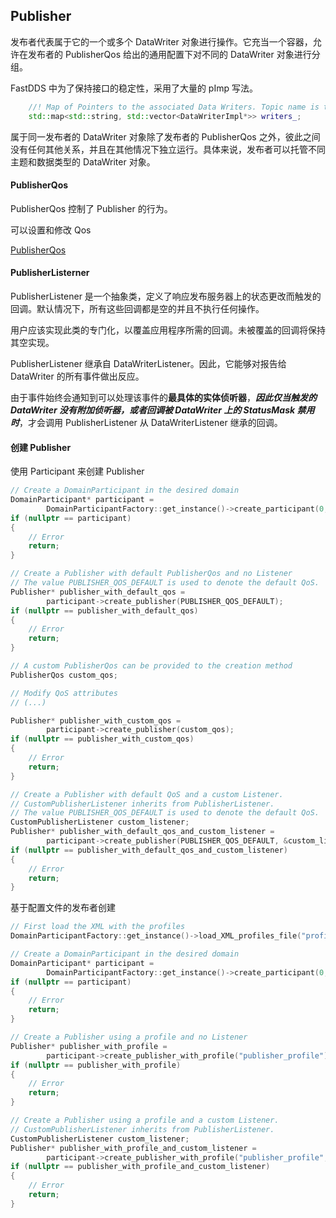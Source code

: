 ## Publisher

发布者代表属于它的一个或多个 DataWriter 对象进行操作。它充当一个容器，允许在发布者的 PublisherQos 给出的通用配置下对不同的 DataWriter 对象进行分组。

FastDDS 中为了保持接口的稳定性，采用了大量的 pImp 写法。

```c++
    //! Map of Pointers to the associated Data Writers. Topic name is the key.
    std::map<std::string, std::vector<DataWriterImpl*>> writers_;
```

属于同一发布者的 DataWriter 对象除了发布者的 PublisherQos 之外，彼此之间没有任何其他关系，并且在其他情况下独立运行。具体来说，发布者可以托管不同主题和数据类型的 DataWriter 对象。

#### PublisherQos

PublisherQos 控制了 Publisher 的行为。

可以设置和修改 Qos

[PublisherQos](https://fast-dds.docs.eprosima.com/en/latest/fastdds/dds_layer/publisher/publisher/publisher.html)

#### PublisherListerner

PublisherListener 是一个抽象类，定义了响应发布服务器上的状态更改而触发的回调。默认情况下，所有这些回调都是空的并且不执行任何操作。

用户应该实现此类的专门化，以覆盖应用程序所需的回调。未被覆盖的回调将保持其空实现。

PublisherListener 继承自 DataWriterListener。因此，它能够对报告给 DataWriter 的所有事件做出反应。

由于事件始终会通知到可以处理该事件的**最具体的实体侦听器**，***因此仅当触发的 DataWriter 没有附加侦听器，或者回调被 DataWriter 上的 StatusMask 禁用时***，才会调用 PublisherListener 从 DataWriterListener 继承的回调。

#### 创建 Publisher

使用 Participant 来创建 Publisher

```c++
// Create a DomainParticipant in the desired domain
DomainParticipant* participant =
        DomainParticipantFactory::get_instance()->create_participant(0, PARTICIPANT_QOS_DEFAULT);
if (nullptr == participant)
{
    // Error
    return;
}

// Create a Publisher with default PublisherQos and no Listener
// The value PUBLISHER_QOS_DEFAULT is used to denote the default QoS.
Publisher* publisher_with_default_qos =
        participant->create_publisher(PUBLISHER_QOS_DEFAULT);
if (nullptr == publisher_with_default_qos)
{
    // Error
    return;
}

// A custom PublisherQos can be provided to the creation method
PublisherQos custom_qos;

// Modify QoS attributes
// (...)

Publisher* publisher_with_custom_qos =
        participant->create_publisher(custom_qos);
if (nullptr == publisher_with_custom_qos)
{
    // Error
    return;
}

// Create a Publisher with default QoS and a custom Listener.
// CustomPublisherListener inherits from PublisherListener.
// The value PUBLISHER_QOS_DEFAULT is used to denote the default QoS.
CustomPublisherListener custom_listener;
Publisher* publisher_with_default_qos_and_custom_listener =
        participant->create_publisher(PUBLISHER_QOS_DEFAULT, &custom_listener);
if (nullptr == publisher_with_default_qos_and_custom_listener)
{
    // Error
    return;
}
```

基于配置文件的发布者创建

```c++
// First load the XML with the profiles
DomainParticipantFactory::get_instance()->load_XML_profiles_file("profiles.xml");

// Create a DomainParticipant in the desired domain
DomainParticipant* participant =
        DomainParticipantFactory::get_instance()->create_participant(0, PARTICIPANT_QOS_DEFAULT);
if (nullptr == participant)
{
    // Error
    return;
}

// Create a Publisher using a profile and no Listener
Publisher* publisher_with_profile =
        participant->create_publisher_with_profile("publisher_profile");
if (nullptr == publisher_with_profile)
{
    // Error
    return;
}

// Create a Publisher using a profile and a custom Listener.
// CustomPublisherListener inherits from PublisherListener.
CustomPublisherListener custom_listener;
Publisher* publisher_with_profile_and_custom_listener =
        participant->create_publisher_with_profile("publisher_profile", &custom_listener);
if (nullptr == publisher_with_profile_and_custom_listener)
{
    // Error
    return;
}
```

